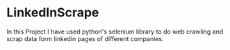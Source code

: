 # LinkedInScrape
In this Project I have used python's selenium library to do web crawling and scrap data form linkedin pages of different companies.
